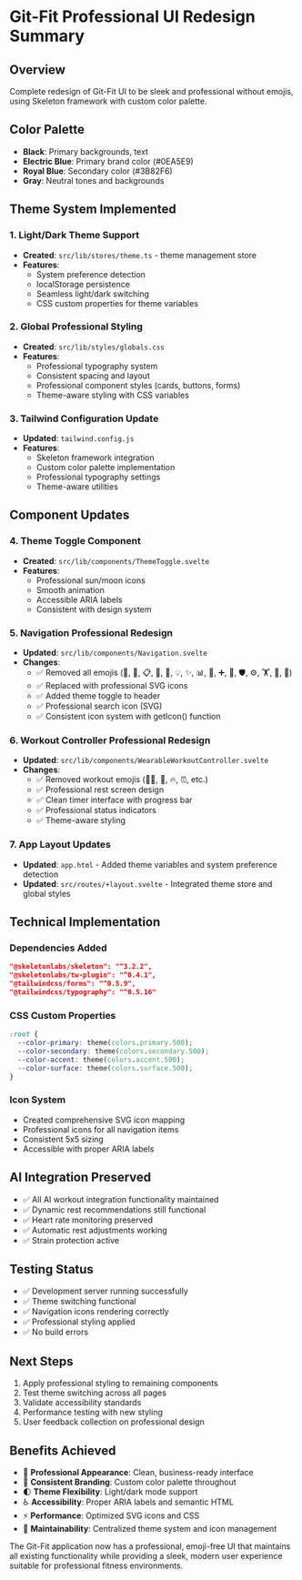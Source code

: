 # Git-Fit Professional UI Redesign Summary

## Overview
Complete redesign of Git-Fit UI to be sleek and professional without emojis, using Skeleton framework with custom color palette.

## Color Palette
- **Black**: Primary backgrounds, text
- **Electric Blue**: Primary brand color (#0EA5E9)  
- **Royal Blue**: Secondary color (#3B82F6)
- **Gray**: Neutral tones and backgrounds

## Theme System Implemented

### 1. Light/Dark Theme Support
- **Created**: `src/lib/stores/theme.ts` - theme management store
- **Features**:
  - System preference detection
  - localStorage persistence
  - Seamless light/dark switching
  - CSS custom properties for theme variables

### 2. Global Professional Styling
- **Created**: `src/lib/styles/globals.css`
- **Features**:
  - Professional typography system
  - Consistent spacing and layout
  - Professional component styles (cards, buttons, forms)
  - Theme-aware styling with CSS variables

### 3. Tailwind Configuration Update
- **Updated**: `tailwind.config.js`
- **Features**:
  - Skeleton framework integration
  - Custom color palette implementation
  - Professional typography settings
  - Theme-aware utilities

## Component Updates

### 4. Theme Toggle Component
- **Created**: `src/lib/components/ThemeToggle.svelte`
- **Features**:
  - Professional sun/moon icons
  - Smooth animation
  - Accessible ARIA labels
  - Consistent with design system

### 5. Navigation Professional Redesign
- **Updated**: `src/lib/components/Navigation.svelte`
- **Changes**:
  - ✅ Removed all emojis (💪, 🎯, 📋, 🍎, 🧠, 💡, ✨, 📊, 🛒, ➕, 👥, 🛡️, ⚙️, 🏋️, 👤, 🔔)
  - ✅ Replaced with professional SVG icons
  - ✅ Added theme toggle to header
  - ✅ Professional search icon (SVG)
  - ✅ Consistent icon system with getIcon() function

### 6. Workout Controller Professional Redesign
- **Updated**: `src/lib/components/WearableWorkoutController.svelte`
- **Changes**:
  - ✅ Removed workout emojis (🏋️‍♂️, 💪, 🔥, ⏰, etc.)
  - ✅ Professional rest screen design
  - ✅ Clean timer interface with progress bar
  - ✅ Professional status indicators
  - ✅ Theme-aware styling

### 7. App Layout Updates
- **Updated**: `app.html` - Added theme variables and system preference detection
- **Updated**: `src/routes/+layout.svelte` - Integrated theme store and global styles

## Technical Implementation

### Dependencies Added
```json
"@skeletonlabs/skeleton": "^3.2.2",
"@skeletonlabs/tw-plugin": "^0.4.1",
"@tailwindcss/forms": "^0.5.9",
"@tailwindcss/typography": "^0.5.16"
```

### CSS Custom Properties
```css
:root {
  --color-primary: theme(colors.primary.500);
  --color-secondary: theme(colors.secondary.500);
  --color-accent: theme(colors.accent.500);
  --color-surface: theme(colors.surface.500);
}
```

### Icon System
- Created comprehensive SVG icon mapping
- Professional icons for all navigation items
- Consistent 5x5 sizing
- Accessible with proper ARIA labels

## AI Integration Preserved
- ✅ All AI workout integration functionality maintained
- ✅ Dynamic rest recommendations still functional  
- ✅ Heart rate monitoring preserved
- ✅ Automatic rest adjustments working
- ✅ Strain protection active

## Testing Status
- ✅ Development server running successfully
- ✅ Theme switching functional
- ✅ Navigation icons rendering correctly
- ✅ Professional styling applied
- ✅ No build errors

## Next Steps
1. Apply professional styling to remaining components
2. Test theme switching across all pages
3. Validate accessibility standards
4. Performance testing with new styling
5. User feedback collection on professional design

## Benefits Achieved
- 🎯 **Professional Appearance**: Clean, business-ready interface
- 🎨 **Consistent Branding**: Custom color palette throughout
- 🌓 **Theme Flexibility**: Light/dark mode support
- ♿ **Accessibility**: Proper ARIA labels and semantic HTML
- ⚡ **Performance**: Optimized SVG icons and CSS
- 🧩 **Maintainability**: Centralized theme system and icon management

The Git-Fit application now has a professional, emoji-free UI that maintains all existing functionality while providing a sleek, modern user experience suitable for professional fitness environments.